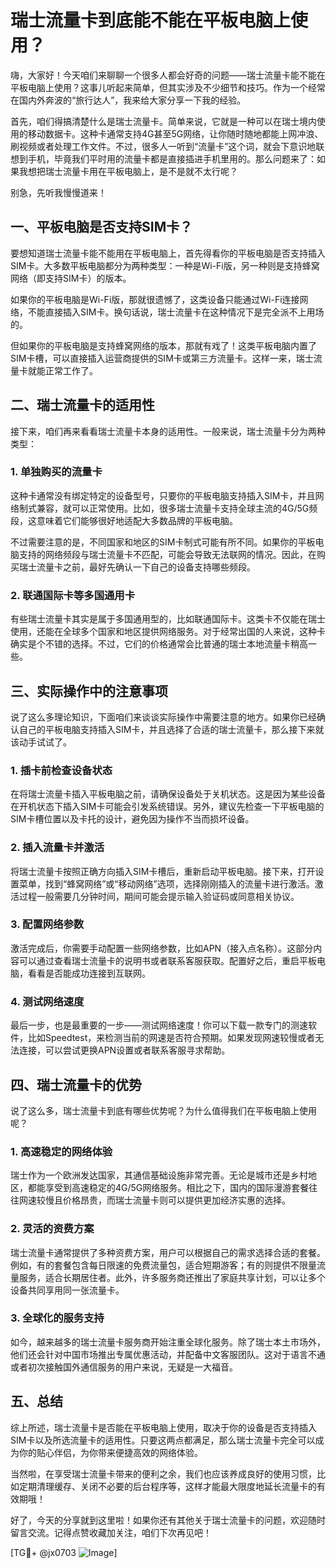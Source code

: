 # 瑞士流量卡到底能不能在平板电脑上使用？

嗨，大家好！今天咱们来聊聊一个很多人都会好奇的问题——瑞士流量卡能不能在平板电脑上使用？这事儿听起来简单，但其实涉及不少细节和技巧。作为一个经常在国内外奔波的“旅行达人”，我来给大家分享一下我的经验。

首先，咱们得搞清楚什么是瑞士流量卡。简单来说，它就是一种可以在瑞士境内使用的移动数据卡。这种卡通常支持4G甚至5G网络，让你随时随地都能上网冲浪、刷视频或者处理工作文件。不过，很多人一听到“流量卡”这个词，就会下意识地联想到手机，毕竟我们平时用的流量卡都是直接插进手机里用的。那么问题来了：如果我想把瑞士流量卡用在平板电脑上，是不是就不太行呢？

别急，先听我慢慢道来！

## 一、平板电脑是否支持SIM卡？

要想知道瑞士流量卡能不能用在平板电脑上，首先得看你的平板电脑是否支持插入SIM卡。大多数平板电脑都分为两种类型：一种是Wi-Fi版，另一种则是支持蜂窝网络（即支持SIM卡）的版本。

如果你的平板电脑是Wi-Fi版，那就很遗憾了，这类设备只能通过Wi-Fi连接网络，不能直接插入SIM卡。换句话说，瑞士流量卡在这种情况下是完全派不上用场的。

但如果你的平板电脑是支持蜂窝网络的版本，那就有戏了！这类平板电脑内置了SIM卡槽，可以直接插入运营商提供的SIM卡或第三方流量卡。这样一来，瑞士流量卡就能正常工作了。

## 二、瑞士流量卡的适用性

接下来，咱们再来看看瑞士流量卡本身的适用性。一般来说，瑞士流量卡分为两种类型：

### 1. 单独购买的流量卡
这种卡通常没有绑定特定的设备型号，只要你的平板电脑支持插入SIM卡，并且网络制式兼容，就可以正常使用。比如，很多瑞士流量卡支持全球主流的4G/5G频段，这意味着它们能够很好地适配大多数品牌的平板电脑。

不过需要注意的是，不同国家和地区的SIM卡制式可能有所不同。如果你的平板电脑支持的网络频段与瑞士流量卡不匹配，可能会导致无法联网的情况。因此，在购买瑞士流量卡之前，最好先确认一下自己的设备支持哪些频段。

### 2. 联通国际卡等多国通用卡
有些瑞士流量卡其实是属于多国通用型的，比如联通国际卡。这类卡不仅能在瑞士使用，还能在全球多个国家和地区提供网络服务。对于经常出国的人来说，这种卡确实是个不错的选择。不过，它们的价格通常会比普通的瑞士本地流量卡稍高一些。

## 三、实际操作中的注意事项

说了这么多理论知识，下面咱们来谈谈实际操作中需要注意的地方。如果你已经确认自己的平板电脑支持插入SIM卡，并且选择了合适的瑞士流量卡，那么接下来就该动手试试了。

### 1. 插卡前检查设备状态
在将瑞士流量卡插入平板电脑之前，请确保设备处于关机状态。这是因为某些设备在开机状态下插入SIM卡可能会引发系统错误。另外，建议先检查一下平板电脑的SIM卡槽位置以及卡托的设计，避免因为操作不当而损坏设备。

### 2. 插入流量卡并激活
将瑞士流量卡按照正确方向插入SIM卡槽后，重新启动平板电脑。接下来，打开设置菜单，找到“蜂窝网络”或“移动网络”选项，选择刚刚插入的流量卡进行激活。激活过程一般需要几分钟时间，期间可能会提示输入验证码或同意相关协议。

### 3. 配置网络参数
激活完成后，你需要手动配置一些网络参数，比如APN（接入点名称）。这部分内容可以通过查看瑞士流量卡的说明书或者联系客服获取。配置好之后，重启平板电脑，看看是否能成功连接到互联网。

### 4. 测试网络速度
最后一步，也是最重要的一步——测试网络速度！你可以下载一款专门的测速软件，比如Speedtest，来检测当前的网速是否符合预期。如果发现网速较慢或者无法连接，可以尝试更换APN设置或者联系客服寻求帮助。

## 四、瑞士流量卡的优势

说了这么多，瑞士流量卡到底有哪些优势呢？为什么值得我们在平板电脑上使用呢？

### 1. 高速稳定的网络体验
瑞士作为一个欧洲发达国家，其通信基础设施非常完善。无论是城市还是乡村地区，都能享受到高速稳定的4G/5G网络服务。相比之下，国内的国际漫游套餐往往网速较慢且价格昂贵，而瑞士流量卡则可以提供更加经济实惠的选择。

### 2. 灵活的资费方案
瑞士流量卡通常提供了多种资费方案，用户可以根据自己的需求选择合适的套餐。例如，有的套餐包含每日限速的免费流量包，适合短期游客；有的则提供不限量流量服务，适合长期居住者。此外，许多服务商还推出了家庭共享计划，可以让多个设备共同享用同一张流量卡。

### 3. 全球化的服务支持
如今，越来越多的瑞士流量卡服务商开始注重全球化服务。除了瑞士本土市场外，他们还会针对中国市场推出专属优惠活动，并配备中文客服团队。这对于语言不通或者初次接触国外通信服务的用户来说，无疑是一大福音。

## 五、总结

综上所述，瑞士流量卡是否能在平板电脑上使用，取决于你的设备是否支持插入SIM卡以及所选流量卡的适用性。只要这两点都满足，那么瑞士流量卡完全可以成为你的贴心伴侣，为你带来便捷高效的网络体验。

当然啦，在享受瑞士流量卡带来的便利之余，我们也应该养成良好的使用习惯，比如定期清理缓存、关闭不必要的后台程序等，这样才能最大限度地延长流量卡的有效期哦！

好了，今天的分享就到这里啦！如果你还有其他关于瑞士流量卡的问题，欢迎随时留言交流。记得点赞收藏加关注，咱们下次再见吧！

[TG💪+ @jx0703 ![Image](https://github.com/user-attachments/assets/dbca1d08-cadb-493c-b0ec-ad6f7a83f270)]